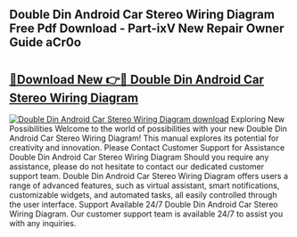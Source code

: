## Double Din Android Car Stereo Wiring Diagram Free Pdf Download - Part-ixV New Repair Owner Guide aCr0o

# <h2><a href="http://dfs0ttd.blite.top/?on=Double+Din+Android+Car+Stereo+Wiring+Diagram">🔗Download New 👉🔴 Double Din Android Car Stereo Wiring Diagram</a></h2>

[![Double Din Android Car Stereo Wiring Diagram download](https://i.imgur.com/lujVjoI.png)](http://dfs0ttd.blite.top/?on=Double+Din+Android+Car+Stereo+Wiring+Diagram)
Exploring New Possibilities Welcome to the world of possibilities with your new Double Din Android Car Stereo Wiring Diagram! This manual explores its potential for creativity and innovation. Please Contact Customer Support for Assistance Double Din Android Car Stereo Wiring Diagram Should you require any assistance, please do not hesitate to contact our dedicated customer support team. Double Din Android Car Stereo Wiring Diagram offers users a range of advanced features, such as virtual assistant, smart notifications, customizable widgets, and automated tasks, all easily controlled through the user interface. Support Available 24/7 Double Din Android Car Stereo Wiring Diagram. Our customer support team is available 24/7 to assist you with any inquiries.
